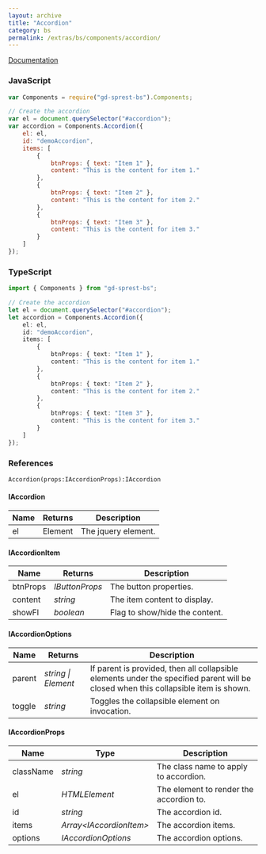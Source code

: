 ```yaml
---
layout: archive
title: "Accordion"
category: bs
permalink: /extras/bs/components/accordion/
---
```

[Documentation](https://getbootstrap.com/docs/4.4/components/collapse/#accordion-example)

<div id="accordionDemo"></div>

### JavaScript
```js
var Components = require("gd-sprest-bs").Components;

// Create the accordion
var el = document.querySelector("#accordion");
var accordion = Components.Accordion({
    el: el,
    id: "demoAccordion",
    items: [
        {
            btnProps: { text: "Item 1" },
            content: "This is the content for item 1."
        },
        {
            btnProps: { text: "Item 2" },
            content: "This is the content for item 2."
        },
        {
            btnProps: { text: "Item 3" },
            content: "This is the content for item 3."
        }
    ]
});
```

### TypeScript

```ts
import { Components } from "gd-sprest-bs";

// Create the accordion
let el = document.querySelector("#accordion");
let accordion = Components.Accordion({
    el: el,
    id: "demoAccordion",
    items: [
        {
            btnProps: { text: "Item 1" },
            content: "This is the content for item 1."
        },
        {
            btnProps: { text: "Item 2" },
            content: "This is the content for item 2."
        },
        {
            btnProps: { text: "Item 3" },
            content: "This is the content for item 3."
        }
    ]
});
```

### References

```
Accordion(props:IAccordionProps):IAccordion
```

#### IAccordion

| Name | Returns | Description |
| --- | --- | --- |
| el | Element | The jquery element. |

#### IAccordionItem

| Name | Returns | Description |
| --- | --- | --- |
| btnProps | _IButtonProps_ | The button properties. |
| content | _string_ | The item content to display. |
| showFl | _boolean_ | Flag to show/hide the content. |

#### IAccordionOptions

| Name | Returns | Description |
| --- | --- | --- |
| parent | _string \| Element_ | If parent is provided, then all collapsible elements under the specified parent will be closed when this collapsible item is shown. |
| toggle | _string_ | Toggles the collapsible element on invocation. |

#### IAccordionProps

| Name | Type | Description |
| --- | --- | --- |
| className | _string_ | The class name to apply to accordion. |
| el | _HTMLElement_ | The element to render the accordion to. |
| id | _string_ | The accordion id. |
| items | _Array&lt;IAccordionItem&gt;_ | The accordion items. |
| options | _IAccordionOptions_ | The accordion options. |

<script type="text/javascript" src="https://unpkg.com/gd-sprest-bs/dist/gd-sprest-bs-icons.js"></script>
<script type="text/javascript">
    // Wait for the window to be loaded
    window.addEventListener("load", function() {
        // See if a accordion exists
        var accordion = document.querySelector("#accordionDemo");
        if(accordion) {
            // Render the accordion
            $REST.Components.Accordion({
                el: accordion,
                id: "demoAccordion",
                items: [
                    {
                        btnProps: { text: "Item 1" },
                        content: "This is the content for item 1."
                    },
                    {
                        btnProps: { text: "Item 2" },
                        content: "This is the content for item 2."
                    },
                    {
                        btnProps: { text: "Item 3" },
                        content: "This is the content for item 3."
                    }
                ]
            });
        }
    });
</script>